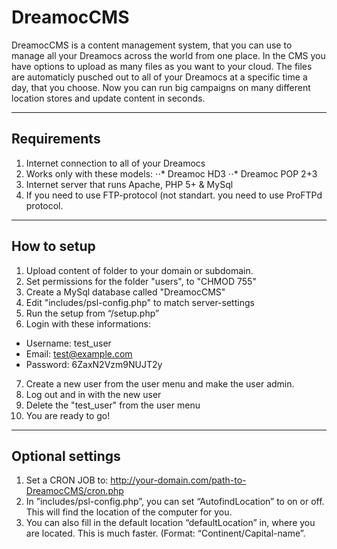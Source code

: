 # DreamocCMS

DreamocCMS is a content management system, that you can use to manage all your Dreamocs across the world from one place. In the CMS you have options to upload as many files as you want to your cloud. The files are automaticly pusched out to all of your Dreamocs at a specific time a day, that you choose. Now you can run big campaigns on many different location stores and update content in seconds.

---

## Requirements

1. Internet connection to all of your Dreamocs
2. Works only with these models:
⋅⋅* Dreamoc HD3
⋅⋅* Dreamoc POP 2+3
3. Internet server that runs Apache, PHP 5+ & MySql
4. If you need to use FTP-protocol (not standart. you need to use ProFTPd protocol.

---

## How to setup
1. Upload content of folder to your domain or subdomain.
2. Set permissions for the folder "users", to "CHMOD 755"
3. Create a MySql database called "DreamocCMS"
4. Edit "includes/psl-config.php" to match server-settings
5. Run the setup from “/setup.php”
6. Login with these informations: 
+ Username: test_user 
+ Email: test@example.com 
+ Password: 6ZaxN2Vzm9NUJT2y
7. Create a new user from the user menu and make the user admin.
8. Log out and in with the new user
9. Delete the "test_user" from the user menu
10. You are ready to go!

---

## Optional settings

1. Set a CRON JOB to: http://your-domain.com/path-to-DreamocCMS/cron.php
2. In ”includes/psl-config.php”, you can set “AutofindLocation” to on or off. This will find the location of the computer for you.
3. You can also fill in the default location “defaultLocation” in, where you are located. This is much faster. (Format: “Continent/Capital-name”.